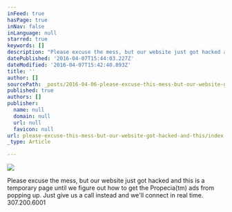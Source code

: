 ```yaml
---
inFeed: true
hasPage: true
inNav: false
inLanguage: null
starred: true
keywords: []
description: "Please excuse the mess, but our website just got hacked and this is a temporary page until we figure out how to get the Propecia™ ads from popping up. \_Just give us a call instead and we'll connect in real time. 307.200.6001"
datePublished: '2016-04-07T15:44:03.227Z'
dateModified: '2016-04-07T15:42:40.893Z'
title: ''
author: []
sourcePath: _posts/2016-04-06-please-excuse-this-mess-but-our-website-got-hacked-and-this.md
published: true
authors: []
publisher:
  name: null
  domain: null
  url: null
  favicon: null
url: please-excuse-this-mess-but-our-website-got-hacked-and-this/index.html
_type: Article

---
```

![](https://the-grid-user-content.s3-us-west-2.amazonaws.com/f0a1c4dd-2b8b-4a1c-9fcc-aae2e442ee12.jpg)

Please excuse the mess, but our website just got hacked and this is a temporary page until we figure out how to get the Propecia(tm) ads from popping up.  Just give us a call instead and we'll connect in real time. 307.200.6001